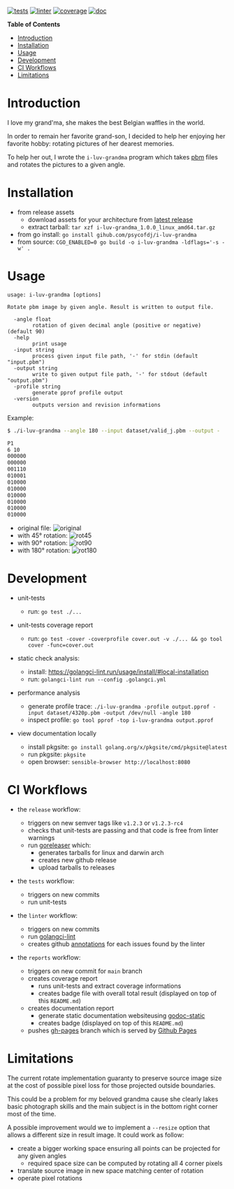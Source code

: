 [![tests](https://github.com/psycofdj/i-luv-grandma/actions/workflows/tests.yml/badge.svg)](https://github.com/psycofdj/i-luv-grandma/actions/workflows/tests.yml) [![linter](https://github.com/psycofdj/i-luv-grandma/actions/workflows/linter.yml/badge.svg)](https://github.com/psycofdj/i-luv-grandma/actions/workflows/linter.yml) [![coverage](https://psycofdj.github.io/i-luv-grandma/coverage-badge.svg)](https://psycofdj.github.io/i-luv-grandma/coverage.txt) [![doc](https://psycofdj.github.io/i-luv-grandma/doc/badge.svg)](https://psycofdj.github.io/i-luv-grandma/doc/index.html)


<!-- markdown-toc start - Don't edit this section. Run M-x markdown-toc-refresh-toc -->
**Table of Contents**

- [Introduction](#introduction)
- [Installation](#installation)
- [Usage](#usage)
- [Development](#development)
- [CI Workflows](#ci-workflows)
- [Limitations](#limitations)
<!-- markdown-toc end -->


# Introduction

I love my grand'ma, she makes the best Belgian waffles in the world.

In order to remain her favorite grand-son, I decided to help her enjoying her favorite hobby:
rotating pictures of her dearest memories.

To help her out, I wrote the `i-luv-grandma` program which takes
[pbm](https://en.wikipedia.org/wiki/Netpbm) files and rotates the pictures to a given angle.

# Installation

* from release assets
  * download assets for your architecture from [latest release](https://github.com/psycofdj/i-luv-grandma/releases)
  * extract tarball: `tar xzf i-luv-grandma_1.0.0_linux_amd64.tar.gz`
* from go install: `go install gihub.com/psycofdj/i-luv-grandma`
* from source: `CGO_ENABLED=0 go build -o i-luv-grandma -ldflags='-s -w' .`

# Usage

```
usage: i-luv-grandma [options]

Rotate pbm image by given angle. Result is written to output file.

  -angle float
        rotation of given decimal angle (positive or negative) (default 90)
  -help
        print usage
  -input string
        process given input file path, '-' for stdin (default "input.pbm")
  -output string
        write to given output file path, '-' for stdout (default "output.pbm")
  -profile string
        generate pprof profile output
  -version
        outputs version and revision informations
```

Example:

```sh
$ ./i-luv-grandma --angle 180 --input dataset/valid_j.pbm --output -

P1
6 10
000000
000000
001110
010001
010000
010000
010000
010000
010000
010000
```

- original file: ![original](./dataset/720p-orig.png?raw=true "Original file")
- with 45° rotation: ![rot45](./dataset/720p-rot45.png?raw=true "45° rotation")
- with 90° rotation: ![rot90](./dataset/720p-rot90.png?raw=true "90° rotation")
- with 180° rotation: ![rot180](./dataset/720p-rot180.png?raw=true "180° rotation")

# Development

- unit-tests
  - run: `go test ./...`

- unit-tests coverage report
  - run: `go test -cover -coverprofile cover.out -v ./... && go tool cover -func=cover.out`

- static check analysis:
  - install: https://golangci-lint.run/usage/install/#local-installation
  - run: `golangci-lint run --config .golangci.yml`

- performance analysis
  - generate profile trace: `./i-luv-grandma -profile output.pprof -input dataset/4320p.pbm -output /dev/null -angle 180`
  - inspect profile: `go tool pprof -top i-luv-grandma output.pprof`

- view documentation locally
  - install pkgsite: `go install golang.org/x/pkgsite/cmd/pkgsite@latest`
  - run pkgsite: `pkgsite`
  - open browser: `sensible-browser http://localhost:8080`

# CI Workflows

- the `release` workflow:
  - triggers on new semver tags like `v1.2.3` or `v1.2.3-rc4`
  - checks that unit-tests are passing and that code is free from linter warnings
  - run [goreleaser](https://goreleaser.com/) which:
    - generates tarballs for linux and darwin arch
    - creates new github release
    - upload tarballs to releases

- the `tests` workflow:
  - triggers on new commits
  - run unit-tests

- the `linter` workflow:
  - triggers on new commits
  - run [golangci-lint](https://github.com/golangci/golangci-lint)
  - creates github [annotations](https://github.blog/2018-12-14-introducing-check-runs-and-annotations/)
    for each issues found by the linter

- the `reports` workflow:
  - triggers on new commit for `main` branch
  - creates coverage report
    - runs unit-tests and extract coverage informations
    - creates badge file with overall total result (displayed on top of this `README.md`)
  - creates documentation report
    - generate static documentation websiteusing [godoc-static](code.rocketnine.space/tslocum/godoc-static)
    - creates badge (displayed on top of this `README.md`)
  - pushes [gh-pages](https://github.com/psycofdj/i-luv-grandma/tree/gh-pages) branch which is
    served by [Github Pages](https://pages.github.com)

# Limitations

 The current rotate implementation guaranty to preserve source image size at the cost of
 possible pixel loss for those projected outside boundaries.

 This could be a problem for my beloved grandma cause she clearly lakes basic photograph skills
 and the main subject is in the bottom right corner most of the time.

 A possible improvement would we to implement a `--resize` option that allows a different
 size in result image. It could work as follow:
 - create a bigger working space ensuring all points can be projected for any given angles
   - required space size can be computed by rotating all 4 corner pixels
 - translate source image in new space matching center of rotation
 - operate pixel rotations
